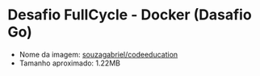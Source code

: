 # Desafio FullCycle - Docker (Dasafio Go)

- Nome da imagem: [souzagabriel/codeeducation](https://hub.docker.com/r/souzagabriel/codeeducation)
- Tamanho aproximado: 1.22MB